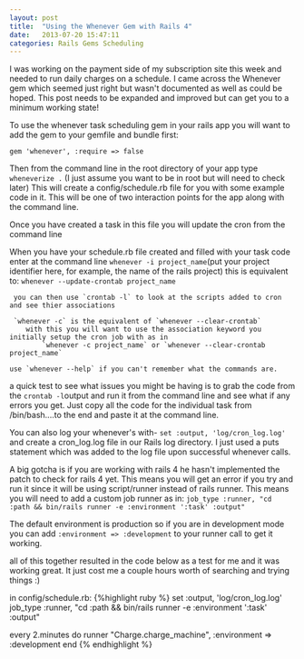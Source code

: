 ```yaml
---
layout: post
title:  "Using the Whenever Gem with Rails 4"
date:   2013-07-20 15:47:11
categories: Rails Gems Scheduling
---
```


I was working on the payment side of my subscription site this week and needed to run daily charges on a schedule. I came across the Whenever gem which seemed just right but wasn't documented as well as could be hoped.  This post needs to be expanded and improved but can get you to a minimum working state!

To use the whenever task scheduling gem in your rails app you will want to add the gem to your gemfile and bundle first:

`gem 'whenever', :require => false`

Then from the command line in the root directory of your app type `wheneverize .` (I just assume you want to be in root but will need to check later) This will create a config/schedule.rb file for you with some example code in it.
This will be one of two interaction points for the app along with the command line.

Once you have created a task in this file you will update the cron from the command line


When you have your schedule.rb file created and filled with your task code enter at the command line 
`whenever -i project_name`(put your project identifier here, for example, the name of the rails project)
	 this is equivalent to: `whenever --update-crontab project_name`

	 you can then use `crontab -l` to look at the scripts added to cron and see thier associations

	 `whenever -c` is the equivalent of `whenever --clear-crontab`
	 	with this you will want to use the association keyword you initially setup the cron job with as in 
	 		`whenever -c project_name` or `whenever --clear-crontab project_name`

	use `whenever --help` if you can't remember what the commands are.

a quick test to see what issues you might be having is to grab the code from the `crontab -l`output and run it from the command line and see what if any errors you get. Just copy all the code for the individual task from /bin/bash....to the end and paste it at the command line.

You can also log your whenever's with-  `set :output, 'log/cron_log.log'` and create a cron_log.log file in our Rails log directory. I just used a puts statement which was added to the log file upon successful whenever calls.

A big gotcha is if you are working with rails 4 he hasn't implemented the patch to check for rails 4 yet.
This means you will get an error if you try and run it since it will be using script/runner instead of rails runner.
This means you will need to add a custom job runner as in:
	`job_type :runner, "cd :path && bin/rails runner -e :environment ':task' :output"`

The default environment is production so if you are in development mode you can add `:environment => :development` to your runner call to get it working.

all of this together resulted in the code below as a test for me and it was working great. It just cost me a couple hours worth of searching and trying things :)

in config/schedule.rb:
{%highlight ruby %}
set :output, 'log/cron_log.log'
job_type :runner, "cd :path && bin/rails runner -e :environment ':task' :output"


every 2.minutes do
  runner "Charge.charge_machine", :environment => :development
end
{% endhighlight %}
